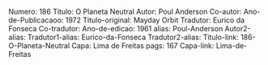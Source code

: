 Numero: 186
Titulo: O Planeta Neutral
Autor: Poul Anderson
Co-autor: 
Ano-de-Publicacaoo: 1972
Titulo-original: Mayday Orbit
Tradutor: Eurico da Fonseca
Co-tradutor: 
Ano-de-edicao: 1961
alias: Poul-Anderson
Autor2-alias: 
Tradutor1-alias: Eurico-da-Fonseca
Tradutor2-alias: 
Titulo-link: 186-O-Planeta-Neutral
Capa: Lima de Freitas
pags: 167
Capa-link: Lima-de-Freitas